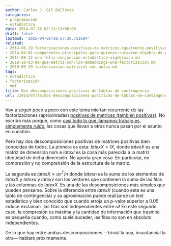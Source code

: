 ```yaml
---
author: Carlos J. Gil Bellosta
categories:
- programación
- estadística
date: 2014-07-16 07:13:13+00:00
draft: false
lastmod: '2025-04-06T18:57:36.751684'
related:
- 2014-06-19-factorizaciones-positivas-de-matrices-igualmente-positivas.md
- 2014-04-01-componentes-principales-para-quienes-cursaron-algebra-de-primero-con-aprovechamiento.md
- 2011-08-12-una-feliz-conjuncion-estadistico-algebraica.md
- 2018-10-03-de-que-matriz-son-los-embeddings-una-factorizacion.md
- 2019-09-19-factorizacion-matricial-con-nulos.md
tags:
- estadística
- factorización
- nmf
title: Dos descomposiciones positivas de tablas de contingencia
url: /2014/07/16/dos-descomposiciones-positivas-de-tablas-de-contingencia/
---
```


Voy a seguir poco a poco con este tema mío tan recurrente de las factorizaciones (aproximadas) [positivas de matrices (también positivas)](http://www.datanalytics.com/2014/06/19/factorizaciones-positivas-de-matrices-igualmente-positivas/). No escribo más porque, como [casi todo lo que llamamos trabajo es, simplemente ruido](http://www.blackswanreport.com/blog/2014/05/a-lot-of-what-we-call-work-is-noise/), las cosas que llevan a otras nunca pasan por el asunto en cuestión.

Pero hay dos descomposiciones positivas de matrices positivas bien conocidas de todos. La primera es esta: $latex X=IX$, donde $latex X$ es una matriz de dimensión nxm e $latex I$ es la cosa más parecida a la matriz identidad de dicha dimensión. No aporta gran cosa. En particular, no compresión y no comprensión de la estructura de la matriz.

La segunda es $latex X \approx u v^T / n$ donde $latex n$ es la suma de los elementos de $latex X$ y $latex u$ y $latex v$ son los vectores que contienen la suma de las filas y las columnas de $latex X$. Es una de las descomposiciones más simples que pueden pensarse. Sobre la diferencia entre $latex X$ (cuando esta es una tabla de contingencia) y su aproximación puede realizarse un test estadístico y bien conocido que cuando arroja un p-valor superior a 0.05 induce exclamar: ¡las filas son independientes entre sí! En este segundo caso, la compresión es máxima y la cantidad de información que trasmite es pequeña cuando, como suele suceder, las filas no son en absoluto independientes.

De lo que hay entre ambas descomposiciones —trivial la una, insustancial la otra— hablaré próximamente.